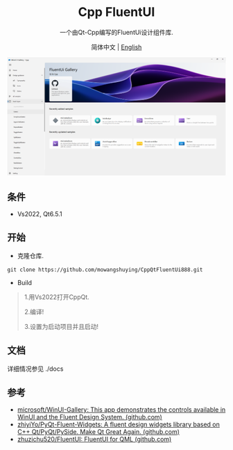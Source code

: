 <h1 align="center">
  Cpp FluentUI 
</h1>

<p align="center">
 一个由Qt-Cpp编写的FluentUi设计组件库.
</p>

<p align="center">
简体中文 | <a href="README.md">English</a>
</p>

<div align=center>
  <img src="docs/gallery.png">
</div>


## 条件

+ Vs2022, Qt6.5.1

## 开始

+ 克隆仓库.

```SHELL
git clone https://github.com/mowangshuying/CppQtFluentUi888.git
```

+ Build

>1.用Vs2022打开CppQt.
>
>2.编译!
>
>3.设置为启动项目并且启动!

##  文档

详细情况参见 ./docs

## 参考

+ [microsoft/WinUI-Gallery: This app demonstrates the controls available in WinUI and the Fluent Design System. (github.com)](https://github.com/microsoft/WinUI-Gallery)
+ [zhiyiYo/PyQt-Fluent-Widgets: A fluent design widgets library based on C++ Qt/PyQt/PySide. Make Qt Great Again. (github.com)](https://github.com/zhiyiYo/PyQt-Fluent-Widgets)
+ [zhuzichu520/FluentUI: FluentUI for QML (github.com)](https://github.com/zhuzichu520/FluentUI)